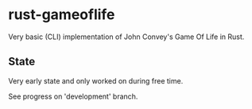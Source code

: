 # rust-gameoflife
Very basic (CLI) implementation of John Convey's Game Of Life in Rust.

## State
Very early state and only worked on during free time.

See progress on 'development' branch.
